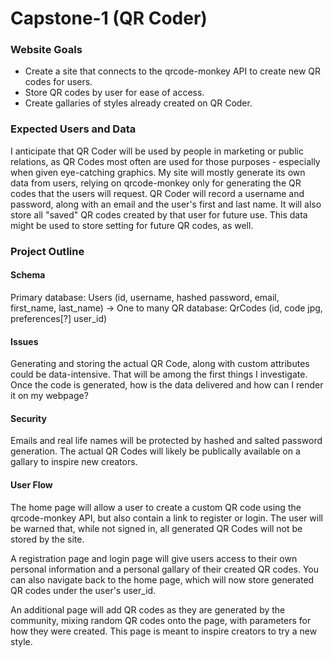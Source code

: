 # Capstone-1 (QR Coder)

### Website Goals

- Create a site that connects to the qrcode-monkey API to create new QR codes for users.
- Store QR codes by user for ease of access.
- Create gallaries of styles already created on QR Coder.

### Expected Users and Data

I anticipate that QR Coder will be used by people in marketing or public relations, as QR Codes most often are used for those purposes - especially when given eye-catching graphics. My site will mostly generate its own data from users, relying on qrcode-monkey only for generating the QR codes that the users will request. QR Coder will record a username and password, along with an email and the user's first and last name. It will also store all "saved" QR codes created by that user for future use. This data might be used to store setting for future QR codes, as well.


### Project Outline

#### Schema

Primary database: Users (id, username, hashed password, email, first_name, last_name)
-> One to many
QR database: QrCodes (id, code jpg, preferences[?] user_id)

#### Issues

Generating and storing the actual QR Code, along with custom attributes could be data-intensive. That will be among the first things I investigate. Once the code is generated, how is the data delivered and how can I render it on my webpage?

#### Security

Emails and real life names will be protected by hashed and salted password generation. The actual QR Codes will likely be publically available on a gallary to inspire new creators.

#### User Flow

The home page will allow a user to create a custom QR code using the qrcode-monkey API, but also contain a link to register or login. The user will be warned that, while not signed in, all generated QR Codes will not be stored by the site.

A registration page and login page will give users access to their own personal information and a personal gallary of their created QR codes. You can also navigate back to the home page, which will now store generated QR codes under the user's user_id.

An additional page will add QR codes as they are generated by the community, mixing random QR codes onto the page, with parameters for how they were created. This page is meant to inspire creators to try a new style.



